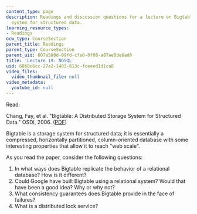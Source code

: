 ```yaml
---
content_type: page
description: Readings and discussion questions for a lecture on Bigtable, a storage
  system for structured data.
learning_resource_types:
- Readings
ocw_type: CourseSection
parent_title: Readings
parent_type: CourseSection
parent_uid: 607e580d-09fd-cfa0-0f08-a87ae0de6ad6
title: 'Lecture 19: NOSQL'
uid: 6868c6cc-27a2-1403-813c-fceeed1d1ca8
video_files:
  video_thumbnail_file: null
video_metadata:
  youtube_id: null
---
```


Read:

Chang, Fay, et al. "Bigtable: A Distributed Storage System for Structured Data." OSDI, 2006. ([PDF](https://static.googleusercontent.com/media/research.google.com/en//archive/bigtable-osdi06.pdf))

Bigtable is a storage system for structured data; it is essentially a compressed, horizontally partitioned, column-oriented database with some interesting properties that allow it to reach "web scale".

As you read the paper, consider the following questions:

1.  In what ways does Bigtable replicate the behavior of a relational database? How is it different?
2.  Could Google have built Bigtable using a relational system? Would that have been a good idea? Why or why not?
3.  What consistency guarantees does Bigtable provide in the face of failures?
4.  What is a distributed lock service?
